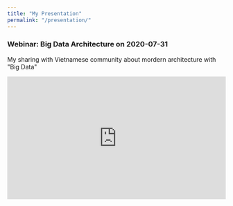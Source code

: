 ```yaml
---
title: "My Presentation"
permalink: "/presentation/"
---
```


<h3>Webinar: Big Data Architecture on 2020-07-31</h3>

My sharing with Vietnamese community about mordern architecture with "Big Data"

<div style="left: 0; width: 100%; height: 0; position: relative; padding-bottom: 56.1972%;"><iframe src="https://speakerdeck.com/player/290c10ba462040ca8849b0b8a21a05e9" style="border: 0; top: 0; left: 0; width: 100%; height: 100%; position: absolute;" allowfullscreen scrolling="no" allow="encrypted-media"></iframe></div>